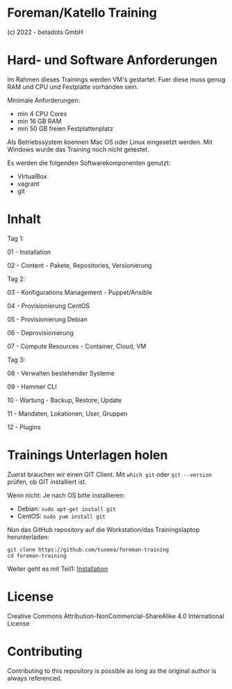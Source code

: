 
# Foreman/Katello Training

(c) 2022 - betadots GmbH

# Hard- und Software Anforderungen

Im Rahmen dieses Trainings werden VM's gestartet. Fuer diese muss genug RAM und CPU und Festplatte vorhanden sein.

Minimale Anforderungen:

- min 4 CPU Cores
- min 16 GB RAM
- min 50 GB freien Festplattenplatz

Als Betriebssystem koennen Mac OS oder Linux eingesetzt werden. Mit Windows wurde das Training noch nicht getestet.

Es werden die folgenden Softwarekomponenten genutzt:

- VirtualBox
- vagrant
- git

# Inhalt

Tag 1:

01 - Installation

02 - Content - Pakete, Repositories, Versionierung

Tag 2:

03 - Konfigurations Management - Puppet/Ansible

04 - Provisionierung CentOS

05 - Provisionierung Debian

06 - Deprovisionierung

07 - Compute Resources - Container, Cloud, VM

Tag 3:

08 - Verwalten bestehender Systeme

09 - Hammer CLI

10 - Wartung - Backup, Restore, Update

11 - Mandaten, Lokationen, User, Gruppen

12 - Plugins

# Trainings Unterlagen holen

Zuerst brauchen wir einen GIT Client. Mit `which git` oder `git --version` prüfen, ob GIT installiert ist.

Wenn nicht: Je nach OS bitte installieren:

- Debian: `sudo apt-get install git`
- CentOS: `sudo yum install git`

Nun das GitHub repository auf die Workstation/das Trainingslaptop herunterladen:

    git clone https://github.com/tuxmea/foreman-training
    cd foreman-training

Weiter geht es mit Teil1: [Installation](01_installation)

# License

Creative Commons Attribution-NonCommercial-ShareAlike 4.0 International License

# Contributing

Contributing to this repository is possible as long as the original author is always referenced.
